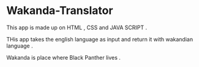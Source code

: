﻿# Wakanda-Translator
This app is made up on HTML , CSS and JAVA SCRIPT .

THis app takes the english language as input and return it with wakandian language . 

Wakanda is place where Black Panther lives . 
